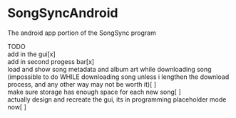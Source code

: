 # SongSyncAndroid
The android app portion of the SongSync program  
  
TODO  
add in the gui[x]  
add in second progess bar[x]  
load and show song metadata and album art while downloading song (impossible to do WHILE downloading song unless i lengthen the download process, and any other way may not be worth it)[ ]  
make sure storage has enough space for each new song[ ]  
actually design and recreate the gui, its in programming placeholder mode now[ ]  